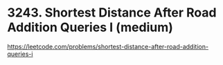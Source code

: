 # 3243. Shortest Distance After Road Addition Queries I (medium)

https://leetcode.com/problems/shortest-distance-after-road-addition-queries-i
